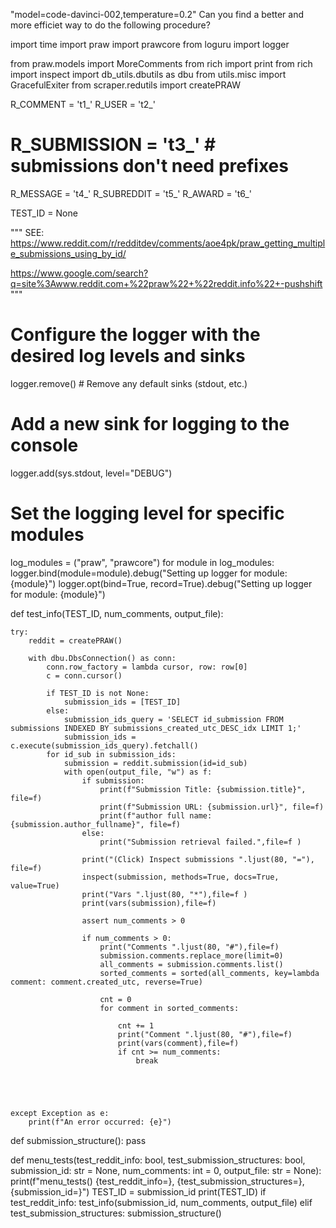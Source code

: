 "model=code-davinci-002,temperature=0.2"
Can you find a better and more efficiet way to do the following procedure?

import time
import praw
import prawcore
from loguru import logger

from praw.models import MoreComments
from rich import print
from rich import inspect
import db_utils.dbutils as dbu
from utils.misc import GracefulExiter
from scraper.redutils import createPRAW

R_COMMENT = 't1_'
R_USER = 't2_'
# R_SUBMISSION = 't3_' # submissions don't need prefixes
R_MESSAGE = 't4_'
R_SUBREDDIT = 't5_'
R_AWARD = 't6_'

TEST_ID = None

"""
SEE:
https://www.reddit.com/r/redditdev/comments/aoe4pk/praw_getting_multiple_submissions_using_by_id/

https://www.google.com/search?q=site%3Awww.reddit.com+%22praw%22+%22reddit.info%22+-pushshift
"""

# Configure the logger with the desired log levels and sinks
logger.remove()  # Remove any default sinks (stdout, etc.)

# Add a new sink for logging to the console
logger.add(sys.stdout, level="DEBUG")

# Set the logging level for specific modules
log_modules = ("praw", "prawcore")
for module in log_modules:
    logger.bind(module=module).debug("Setting up logger for module: {module}")
    logger.opt(bind=True, record=True).debug("Setting up logger for module: {module}")

def test_info(TEST_ID, num_comments, output_file):

    try:
        reddit = createPRAW()

        with dbu.DbsConnection() as conn:
            conn.row_factory = lambda cursor, row: row[0]
            c = conn.cursor()

            if TEST_ID is not None:
                submission_ids = [TEST_ID]
            else:
                submission_ids_query = 'SELECT id_submission FROM submissions INDEXED BY submissions_created_utc_DESC_idx LIMIT 1;'
                submission_ids = c.execute(submission_ids_query).fetchall()
            for id_sub in submission_ids:
                submission = reddit.submission(id=id_sub)
                with open(output_file, "w") as f:
                    if submission:
                        print(f"Submission Title: {submission.title}", file=f)
                        print(f"Submission URL: {submission.url}", file=f)
                        print(f"author full name: {submission.author_fullname}", file=f)
                    else:
                        print("Submission retrieval failed.",file=f )

                    print("(Click) Inspect submissions ".ljust(80, "="), file=f)
                    inspect(submission, methods=True, docs=True, value=True)
                    print("Vars ".ljust(80, "*"),file=f )
                    print(vars(submission),file=f)

                    assert num_comments > 0

                    if num_comments > 0:
                        print("Comments ".ljust(80, "#"),file=f)
                        submission.comments.replace_more(limit=0)
                        all_comments = submission.comments.list()
                        sorted_comments = sorted(all_comments, key=lambda comment: comment.created_utc, reverse=True)

                        cnt = 0
                        for comment in sorted_comments:

                            cnt += 1
                            print("Comment ".ljust(80, "#"),file=f)
                            print(vars(comment),file=f)
                            if cnt >= num_comments:
                                break





    except Exception as e:
        print(f"An error occurred: {e}")


def submission_structure():
    pass

def menu_tests(test_reddit_info: bool, test_submission_structures: bool, submission_id: str = None, num_comments: int = 0, output_file: str = None):
    print(f"menu_tests() {test_reddit_info=}, {test_submission_structures=}, {submission_id=}")
    TEST_ID = submission_id
    print(TEST_ID)
    if test_reddit_info:
        test_info(submission_id, num_comments, output_file)
    elif test_submission_structures:
        submission_structure()

